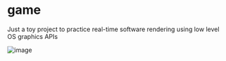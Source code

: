 # game

Just a toy project to practice real-time software rendering using low level OS graphics APIs

![image](https://github.com/nduplessis11/game/assets/6101041/1bfb0875-b22a-4c9b-8cd0-fb95e5e71dd7)
